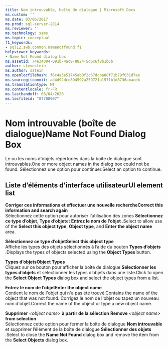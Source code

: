 ```yaml
---
title: Nom introuvable, boîte de dialogue | Microsoft Docs
ms.custom: ''
ms.date: 03/06/2017
ms.prod: sql-server-2014
ms.reviewer: ''
ms.technology: ssms
ms.topic: conceptual
f1_keywords:
- sql12.swb.common.namenotfound.f1
helpviewer_keywords:
- Name Not Found dialog box
ms.assetid: 74e34004-091b-4ac8-8824-5d6c6f8b1b6b
author: stevestein
ms.author: sstein
ms.openlocfilehash: f6c4a3e51745ab0f2c67dcba88f71b79f031d7ae
ms.sourcegitcommit: ad4d92dce894592a259721a1571b1d8736abacdb
ms.translationtype: MT
ms.contentlocale: fr-FR
ms.lasthandoff: 08/04/2020
ms.locfileid: "87708907"
---
```

# <a name="name-not-found-dialog-box"></a><span data-ttu-id="dd632-102">Nom introuvable (boîte de dialogue)</span><span class="sxs-lookup"><span data-stu-id="dd632-102">Name Not Found Dialog Box</span></span>
  <span data-ttu-id="dd632-103">Le ou les noms d'objets répertoriés dans la boîte de dialogue sont introuvables.</span><span class="sxs-lookup"><span data-stu-id="dd632-103">One or more object names in the dialog box could not be found.</span></span> <span data-ttu-id="dd632-104">Sélectionnez une option pour continuer.</span><span class="sxs-lookup"><span data-stu-id="dd632-104">Select an option to continue.</span></span>  
  
## <a name="ui-element-list"></a><span data-ttu-id="dd632-105">Liste d’éléments d’interface utilisateur</span><span class="sxs-lookup"><span data-stu-id="dd632-105">UI element list</span></span>  
 <span data-ttu-id="dd632-106">**Corriger ces informations et effectuer une nouvelle recherche**</span><span class="sxs-lookup"><span data-stu-id="dd632-106">**Correct this information and search again**</span></span>  
 <span data-ttu-id="dd632-107">Sélectionnez cette option pour autoriser l’utilisation des zones **Sélectionnez ce type d’objet**, **Type d’objet**et **Entrez le nom de l’objet** .</span><span class="sxs-lookup"><span data-stu-id="dd632-107">Select to allow use of the **Select this object type**, **Object type**, and **Enter the object name** area.</span></span>  
  
 <span data-ttu-id="dd632-108">**Sélectionnez ce type d’objet**</span><span class="sxs-lookup"><span data-stu-id="dd632-108">**Select this object type**</span></span>  
 <span data-ttu-id="dd632-109">Affiche les types des objets sélectionnés à l’aide du bouton **Types d’objets** .</span><span class="sxs-lookup"><span data-stu-id="dd632-109">Displays the types of objects selected using the **Object Types** button.</span></span>  
  
 <span data-ttu-id="dd632-110">**Types d’objets**</span><span class="sxs-lookup"><span data-stu-id="dd632-110">**Object Types**</span></span>  
 <span data-ttu-id="dd632-111">Cliquez sur ce bouton pour afficher la boîte de dialogue **Sélectionner les types d’objets** et sélectionner les types d’objets dans une liste.</span><span class="sxs-lookup"><span data-stu-id="dd632-111">Click to open the **Select Object Types** dialog box and select the object types from a list.</span></span>  
  
 <span data-ttu-id="dd632-112">**Entrez le nom de l’objet**</span><span class="sxs-lookup"><span data-stu-id="dd632-112">**Enter the object name**</span></span>  
 <span data-ttu-id="dd632-113">Contient le nom de l'objet qui n'a pas été trouvé.</span><span class="sxs-lookup"><span data-stu-id="dd632-113">Contains the name of the object that was not found.</span></span> <span data-ttu-id="dd632-114">Corrigez le nom de l'objet ou tapez un nouveau nom d'objet.</span><span class="sxs-lookup"><span data-stu-id="dd632-114">Correct the name of the object or type a new object name.</span></span>  
  
 <span data-ttu-id="dd632-115">**Supprimer** *\<object name>* **à partir de la sélection**    </span><span class="sxs-lookup"><span data-stu-id="dd632-115">**Remove**  *\<object name>*  **from selection**</span></span>  
 <span data-ttu-id="dd632-116">Sélectionnez cette option pour fermer la boîte de dialogue **Nom introuvable** et supprimer l’élément de la boîte de dialogue **Sélectionner des objets** .</span><span class="sxs-lookup"><span data-stu-id="dd632-116">Select to close the **Name Not Found** dialog box and remove the item from the **Select Objects** dialog box.</span></span>  
  
  
